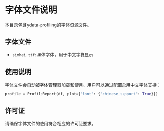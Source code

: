 # 字体文件说明
 
本目录包含ydata-profiling的字体资源文件。
 
## 字体文件
 
- `simhei.ttf`: 黑体字体，用于中文字符显示
 
## 使用说明
 
字体文件会自动被字体管理器加载和使用。用户可以通过配置启用中文字体支持：
 
```python
profile = ProfileReport(df, plot={"font": {"chinese_support": True}})
```
## 许可证

请确保字体文件的使用符合相应的许可证要求。
